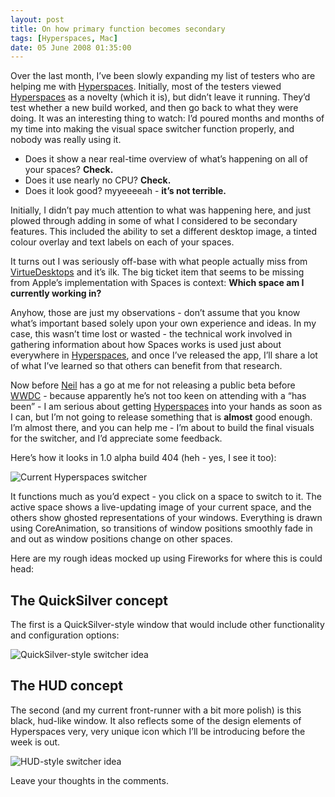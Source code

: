 ```yaml
---
layout: post
title: On how primary function becomes secondary
tags: [Hyperspaces, Mac]
date: 05 June 2008 01:35:00
---
```


Over the last month, I’ve been slowly expanding my list of testers who are helping me with [Hyperspaces][1]. Initially, most of the testers viewed [Hyperspaces][1] as a novelty (which it is), but didn’t leave it running. They’d test whether a new build worked, and then go back to what they were doing. It was an interesting thing to watch: I’d poured months and months of my time into making the visual space switcher function properly, and nobody was really using it.

*   Does it show a near real-time overview of what’s happening on all of your spaces? **Check.**
*   Does it use nearly no CPU? **Check.**
*   Does it look good? myyeeeeah - **it’s not terrible.**

Initially, I didn’t pay much attention to what was happening here, and just plowed through adding in some of what I considered to be secondary features. This included the ability to set a different desktop image, a tinted colour overlay and text labels on each of your spaces.

It turns out I was seriously off-base with what people actually miss from [VirtueDesktops][2] and it’s ilk. The big ticket item that seems to be missing from Apple’s implementation with Spaces is context: **Which space am I currently working in?**

Anyhow, those are just my observations - don’t assume that you know what’s important based solely upon your own experience and ideas. In my case, this wasn’t time lost or wasted - the technical work involved in gathering information about how Spaces works is used just about everywhere in [Hyperspaces][1], and once I’ve released the app, I’ll share a lot of what I’ve learned so that others can benefit from that research.

Now before [Neil][3] has a go at me for not releasing a public beta before [WWDC][4] - because apparently he’s not too keen on attending with a “has been” - I am serious about getting [Hyperspaces][1] into your hands as soon as I can, but I’m not going to release something that is **almost** good enough. I’m almost there, and you can help me - I’m about to build the final visuals for the switcher, and I’d appreciate some feedback.

Here’s how it looks in 1.0 alpha build 404 (heh - yes, I see it too):

<img src="http://static.tonyarnold.com/switcher_now.png" alt="Current Hyperspaces switcher" class="center"/>

It functions much as you’d expect - you click on a space to switch to it. The active space shows a live-updating image of your current space, and the others show ghosted representations of your windows. Everything is drawn using CoreAnimation, so transitions of window positions smoothly fade in and out as window positions change on other spaces.

Here are my rough ideas mocked up using Fireworks for where this is could head:

## The QuickSilver concept

The first is a QuickSilver-style window that would include other functionality and configuration options:

<img src="http://static.tonyarnold.com/idea_window.png" alt="QuickSilver-style switcher idea" class="center"/>

## The HUD concept

The second (and my current front-runner with a bit more polish) is this black, hud-like window. It also reflects some of the design elements of Hyperspaces very, very unique icon which I’ll be introducing before the week is out.

<img src="http://static.tonyarnold.com/idea_black.png" alt="HUD-style switcher idea" class="center"/>

Leave your thoughts in the comments.

 [1]: http://hyperspacesapp.com/
 [2]: http://virtuedesktops.info/
 [3]: http://neilang.com/
 [4]: http://developer.apple.com/wwdc/
